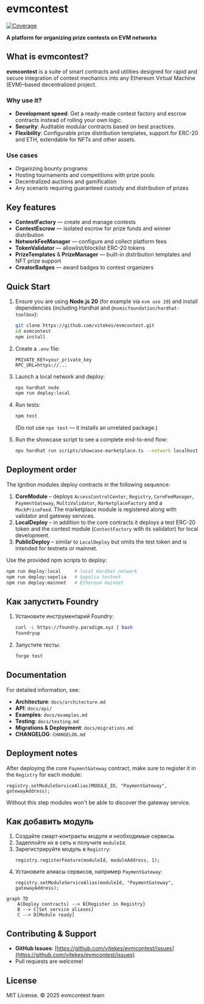 # evmcontest
[![Coverage](https://img.shields.io/badge/coverage-90%25-brightgreen)](https://github.com/vitekes/evmcontest/actions/workflows/ci.yml)

**A platform for organizing prize contests on EVM networks**

## What is evmcontest?

**evmcontest** is a suite of smart contracts and utilities designed for rapid and secure integration of contest mechanics into any Ethereum Virtual Machine (EVM)–based decentralized project.

### Why use it?

- **Development speed**: Get a ready-made contest factory and escrow contracts instead of rolling your own logic.
- **Security**: Auditable modular contracts based on best practices.
- **Flexibility**: Configurable prize distribution templates, support for ERC-20 and ETH, extendable for NFTs and other assets.

### Use cases

- Organizing bounty programs
- Hosting tournaments and competitions with prize pools
- Decentralized auctions and gamification
- Any scenario requiring guaranteed custody and distribution of prizes

## Key features

- **ContestFactory** — create and manage contests
- **ContestEscrow** — isolated escrow for prize funds and winner distribution
- **NetworkFeeManager** — configure and collect platform fees
- **TokenValidator** — allowlist/blocklist ERC-20 tokens
- **PrizeTemplates** & **PrizeManager** — built-in distribution templates and NFT prize support
- **CreatorBadges** — award badges to contest organizers

## Quick Start

1. Ensure you are using **Node.js 20** (for example via `nvm use 20`) and install dependencies (including Hardhat and `@nomicfoundation/hardhat-toolbox`):

   ```bash
   git clone https://github.com/vitekes/evmcontest.git
   cd evmcontest
   npm install
   ```
2. Create a `.env` file:
   ```env
   PRIVATE_KEY=your_private_key
   RPC_URL=https://...
   ```
3. Launch a local network and deploy:
   ```bash
   npx hardhat node
   npm run deploy:local
   ```
4. Run tests:
   ```bash
   npm test
   ```
   (Do not use `npx test` — it installs an unrelated package.)

5. Run the showcase script to see a complete end-to-end flow:
   ```bash
   npx hardhat run scripts/showcase-marketplace.ts --network localhost
   ```

## Deployment order

The Ignition modules deploy contracts in the following sequence:

1. **CoreModule** – deploys `AccessControlCenter`, `Registry`, `CoreFeeManager`,
   `PaymentGateway`, `MultiValidator`, `MarketplaceFactory` and a `MockPriceFeed`.
   The marketplace module is registered along with validator and gateway services.
2. **LocalDeploy** – in addition to the core contracts it deploys a test ERC-20
   token and the contest module (`ContestFactory` with its validator) for local
   development.
3. **PublicDeploy** – similar to `LocalDeploy` but omits the test token and is
   intended for testnets or mainnet.

Use the provided npm scripts to deploy:

```bash
npm run deploy:local     # local Hardhat network
npm run deploy:sepolia   # Sepolia testnet
npm run deploy:mainnet   # Ethereum mainnet
```

## Как запустить Foundry

1. Установите инструментарий Foundry:
   ```bash
   curl -L https://foundry.paradigm.xyz | bash
   foundryup
   ```
2. Запустите тесты:
   ```bash
   forge test
   ```

## Documentation

For detailed information, see:

- **Architecture**: `docs/architecture.md`
- **API**: `docs/api/`
- **Examples**: `docs/examples.md`
- **Testing**: `docs/testing.md`
- **Migrations & Deployment**: `docs/migrations.md`
- **CHANGELOG**: `CHANGELOG.md`

## Deployment notes

After deploying the core `PaymentGateway` contract, make sure to register it in the `Registry` for each module:

```solidity
registry.setModuleServiceAlias(MODULE_ID, "PaymentGateway", gatewayAddress);
```

Without this step modules won't be able to discover the gateway service.

## Как добавить модуль

1. Создайте смарт‑контракты модуля и необходимые сервисы.
2. Задеплойте их в сеть и получите `moduleId`.
3. Зарегистрируйте модуль в `Registry`:
   ```solidity
   registry.registerFeature(moduleId, moduleAddress, 1);
   ```
4. Установите алиасы сервисов, например `PaymentGateway`:
   ```solidity
   registry.setModuleServiceAlias(moduleId, "PaymentGateway", gatewayAddress);
   ```

```mermaid
graph TD
    A(Deploy contracts) --> B{Register in Registry}
    B --> C[Set service aliases]
    C --> D[Module ready]
```

## Contributing & Support

- **GitHub Issues**: [https://github.com/vitekes/evmcontest/issues](https://github.com/vitekes/evmcontest/issues)
- Pull requests are welcome!

## License

MIT License. © 2025 evmcontest team


